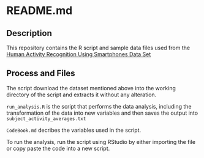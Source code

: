 # README.md

## Description

This repository contains the R script and sample data files used from the [Human Activity Recognition Using Smartphones Data Set](https://d396qusza40orc.cloudfront.net/getdata%2Fprojectfiles%2FUCI%20HAR%20Dataset.zip) 

## Process and Files

The script download the dataset mentioned above into the working directory of the script and extracts it without any alteration.

`run_analysis.R` is the script that performs the data analysis, including the transformation of the data into new variables and then saves the output into `subject_activity_averages.txt`

`CodeBook.md` decribes the variables used in the script.

To run the analysis, run the script using RStudio by either importing the file or copy paste the code into a new script.


